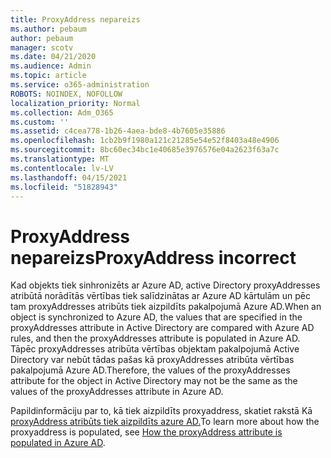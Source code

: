 ```yaml
---
title: ProxyAddress nepareizs
ms.author: pebaum
author: pebaum
manager: scotv
ms.date: 04/21/2020
ms.audience: Admin
ms.topic: article
ms.service: o365-administration
ROBOTS: NOINDEX, NOFOLLOW
localization_priority: Normal
ms.collection: Adm_O365
ms.custom: ''
ms.assetid: c4cea778-1b26-4aea-bde8-4b7605e35886
ms.openlocfilehash: 1cb2b9f1980a121c21285e54e52f8403a48e4906
ms.sourcegitcommit: 8bc60ec34bc1e40685e3976576e04a2623f63a7c
ms.translationtype: MT
ms.contentlocale: lv-LV
ms.lasthandoff: 04/15/2021
ms.locfileid: "51828943"
---
```

# <a name="proxyaddress-incorrect"></a><span data-ttu-id="d4748-102">ProxyAddress nepareizs</span><span class="sxs-lookup"><span data-stu-id="d4748-102">ProxyAddress incorrect</span></span>

<span data-ttu-id="d4748-103">Kad objekts tiek sinhronizēts ar Azure AD, active Directory proxyAddresses atribūtā norādītās vērtības tiek salīdzinātas ar Azure AD kārtulām un pēc tam proxyAddresses atribūts tiek aizpildīts pakalpojumā Azure AD.</span><span class="sxs-lookup"><span data-stu-id="d4748-103">When an object is synchronized to Azure AD, the values that are specified in the proxyAddresses attribute in Active Directory are compared with Azure AD rules, and then the proxyAddresses attribute is populated in Azure AD.</span></span> <span data-ttu-id="d4748-104">Tāpēc proxyAddresses atribūta vērtības objektam pakalpojumā Active Directory var nebūt tādas pašas kā proxyAddresses atribūta vērtības pakalpojumā Azure AD.</span><span class="sxs-lookup"><span data-stu-id="d4748-104">Therefore, the values of the proxyAddresses attribute for the object in Active Directory may not be the same as the values of the proxyAddresses attribute in Azure AD.</span></span>
  
<span data-ttu-id="d4748-105">Papildinformāciju par to, kā tiek aizpildīts proxyaddress, skatiet rakstā Kā [proxyAddress atribūts tiek aizpildīts azure AD.](https://support.microsoft.com/help/3190357/how-the-proxyaddresses-attribute-is-populated-in-azure-ad)</span><span class="sxs-lookup"><span data-stu-id="d4748-105">To learn more about how the proxyaddress is populated, see [How the proxyAddress attribute is populated in Azure AD](https://support.microsoft.com/help/3190357/how-the-proxyaddresses-attribute-is-populated-in-azure-ad).</span></span>
  

